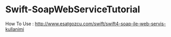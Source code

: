 # Swift-SoapWebServiceTutorial

How To Use : http://www.esatgozcu.com/swift/swift4-soap-ile-web-servis-kullanimi

